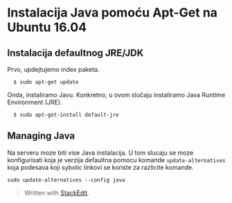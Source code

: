 # Instalacija Java pomoću Apt-Get na Ubuntu 16.04


## Instalacija defaultnog JRE/JDK


Prvo, updejtujemo index paketa.

  ```  $ sudo apt-get update```

Onda, instaliramo Javu. Konkretno, u ovom slučaju instaliramo Java Runtime Environment (JRE).

  ```  $ sudo apt-get-install default-jre```

## Managing Java

Na serveru moze biti vise Java instalacija. U tom slucaju se moze konfigurisati koja je verzija defaultna pomocu komande ```update-alternatives``` koja podesava koji sybolic linkovi se koriste za razlicite komande.

```sudo update-alternatives --config java```










> Written with [StackEdit](https://stackedit.io/).
